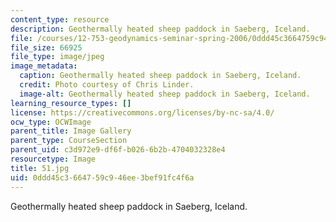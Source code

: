 ```yaml
---
content_type: resource
description: Geothermally heated sheep paddock in Saeberg, Iceland.
file: /courses/12-753-geodynamics-seminar-spring-2006/0ddd45c3664759c946ee3bef91fc4f6a_51.jpg
file_size: 66925
file_type: image/jpeg
image_metadata:
  caption: Geothermally heated sheep paddock in Saeberg, Iceland.
  credit: Photo courtesy of Chris Linder.
  image-alt: Geothermally heated sheep paddock in Saeberg, Iceland.
learning_resource_types: []
license: https://creativecommons.org/licenses/by-nc-sa/4.0/
ocw_type: OCWImage
parent_title: Image Gallery
parent_type: CourseSection
parent_uid: c3d972e9-df6f-b026-6b2b-4704032328e4
resourcetype: Image
title: 51.jpg
uid: 0ddd45c3-6647-59c9-46ee-3bef91fc4f6a
---
```

Geothermally heated sheep paddock in Saeberg, Iceland.